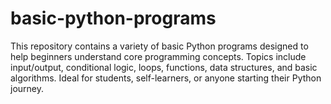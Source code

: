 # basic-python-programs
This repository contains a variety of basic Python programs designed to help beginners understand core programming concepts. Topics include input/output, conditional logic, loops, functions, data structures, and basic algorithms. Ideal for students, self-learners, or anyone starting their Python journey.
